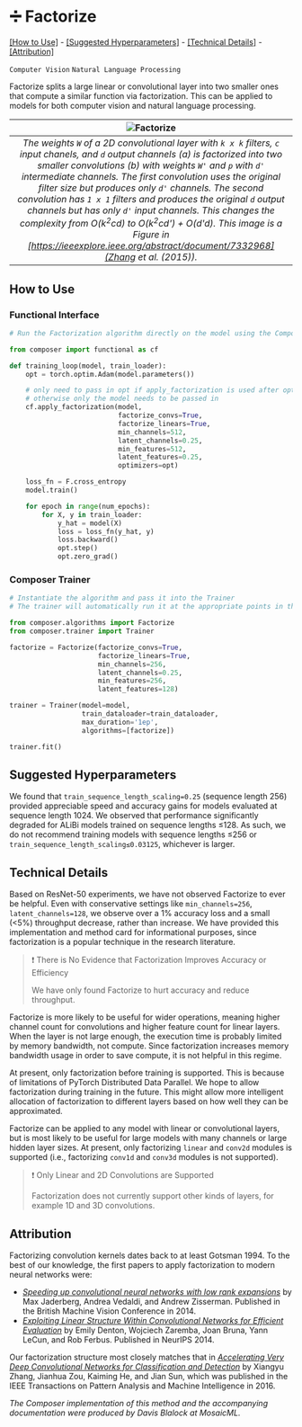 # ➗ Factorize


[\[How to Use\]](#how-to-use) - [\[Suggested Hyperparameters\]](#suggested-hyperparameters) - [\[Technical Details\]](#technical-details) - [\[Attribution\]](#attribution)

 `Computer Vision`  `Natural Language Processing`

Factorize splits a large linear or convolutional layer into two smaller ones that compute a similar function via factorization.
This can be applied to models for both computer vision and natural language processing.

| ![Factorize](https://storage.googleapis.com/docs.mosaicml.com/images/methods/factorize-no-caption.png) |
|:--:
|*The weights `W` of a 2D convolutional layer with `k x k` filters, `c` input chanels, and `d` output channels (a) is factorized into two smaller convolutions (b) with weights `W'` and `p` with `d'` intermediate channels. The first convolution uses the original filter size but produces only `d'` channels. The second convolution has `1 x 1` filters and produces the original `d` output channels but has only `d'` input channels. This changes the complexity from O(k<sup>2</sup>cd) to O(k<sup>2</sup>cd') + O(d'd). This image is a Figure in [https://ieeexplore.ieee.org/abstract/document/7332968](Zhang et al. (2015)).*|

## How to Use

### Functional Interface

```python
# Run the Factorization algorithm directly on the model using the Composer functional API 

from composer import functional as cf

def training_loop(model, train_loader):
    opt = torch.optim.Adam(model.parameters())

    # only need to pass in opt if apply_factorization is used after optimizer creation
    # otherwise only the model needs to be passed in
    cf.apply_factorization(model,
                           factorize_convs=True,
                           factorize_linears=True,
                           min_channels=512,
                           latent_channels=0.25,
                           min_features=512,
                           latent_features=0.25,
                           optimizers=opt)

    loss_fn = F.cross_entropy
    model.train()

    for epoch in range(num_epochs):
        for X, y in train_loader:
            y_hat = model(X)
            loss = loss_fn(y_hat, y)
            loss.backward()
            opt.step()
            opt.zero_grad()
```

### Composer Trainer

```python
# Instantiate the algorithm and pass it into the Trainer
# The trainer will automatically run it at the appropriate points in the training loop

from composer.algorithms import Factorize
from composer.trainer import Trainer

factorize = Factorize(factorize_convs=True,
                      factorize_linears=True,
                      min_channels=256,
                      latent_channels=0.25,
                      min_features=256,
                      latent_features=128)

trainer = Trainer(model=model,
                  train_dataloader=train_dataloader,
                  max_duration='1ep',
                  algorithms=[factorize])

trainer.fit()
```

<!--### Implementation Details-->

## Suggested Hyperparameters

We found that `train_sequence_length_scaling=0.25` (sequence length 256) provided appreciable speed and accuracy gains for models evaluated at sequence length 1024.
We observed that performance significantly degraded for ALiBi models trained on sequence lengths ≤128.
As such, we do not recommend training models with sequence lengths ≤256 or `train_sequence_length_scaling≤0.03125`, whichever is larger.

## Technical Details

Based on ResNet-50 experiments, we have not observed Factorize to ever be helpful.
Even with conservative settings like `min_channels=256`, `latent_channels=128`, we observe over a 1% accuracy loss and a small (<5%) throughput decrease, rather than increase.
We have provided this implementation and method card for informational purposes, since factorization is a popular technique in the research literature.

> ❗ There is No Evidence that Factorization Improves Accuracy or Efficiency
> 
> We have only found Factorize to hurt accuracy and reduce throughput.

Factorize is more likely to be useful for wider operations, meaning higher channel count for convolutions and higher feature count for linear layers.
When the layer is not large enough, the execution time is probably limited by memory bandwidth, not compute.
Since factorization increases memory bandwidth usage in order to save compute, it is not helpful in this regime.

At present, only factorization before training is supported. This is because of limitations of PyTorch Distributed Data Parallel.
We hope to allow factorization during training in the future.
This might allow more intelligent allocation of factorization to different layers based on how well they can be approximated.

Factorize can be applied to any model with linear or convolutional layers, but is most likely to be useful for large models with many channels or large hidden layer sizes.
At present, only factorizing `linear` and `conv2d` modules is supported (i.e., factorizing `conv1d` and `conv3d` modules is not supported).

> ❗ Only Linear and 2D Convolutions are Supported
> 
> Factorization does not currently support other kinds of layers, for example 1D and 3D convolutions.

## Attribution

Factorizing convolution kernels dates back to at least Gotsman 1994. To the best of our knowledge, the first papers to apply factorization to modern neural networks were:
* [*Speeding up convolutional neural networks with low rank expansions*](https://arxiv.org/abs/1405.3866) by Max Jaderberg, Andrea Vedaldi, and Andrew Zisserman. Published in the British Machine Vision Conference in 2014.
* [*Exploiting Linear Structure Within Convolutional Networks for Efficient Evaluation*](https://arxiv.org/abs/1404.0736) by Emily Denton, Wojciech Zaremba, Joan Bruna, Yann LeCun, and Rob Ferbus. Published in NeurIPS 2014.

Our factorization structure most closely matches that in [*Accelerating Very Deep Convolutional Networks for Classification and Detection*](https://ieeexplore.ieee.org/abstract/document/7332968) by Xiangyu Zhang, Jianhua Zou, Kaiming He, and Jian Sun, which was published in the IEEE Transactions on Pattern Analysis and Machine Intelligence in 2016.

*The Composer implementation of this method and the accompanying documentation were produced by Davis Blalock at MosaicML.*
